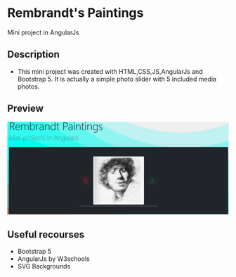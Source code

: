 # Rembrandt's Paintings #

Mini project in AngularJs 

## Description ##

- This mini project was created with HTML,CSS,JS,AngularJs and Bootstrap 5. It is actually a simple photo slider with 5 included media photos.

## Preview ##

![screenshot](https://github.com/ssoc2dzafeiris/AngularJS/blob/a216d8f47c5cdd6e26fd4ad48be5f87e29fd803f/mini_projects/Rembrandts_Paintings/media/screenshot.jpg)


## Useful recourses ##

- Bootstrap 5
- AngularJs by W3schools
- SVG Backgrounds
